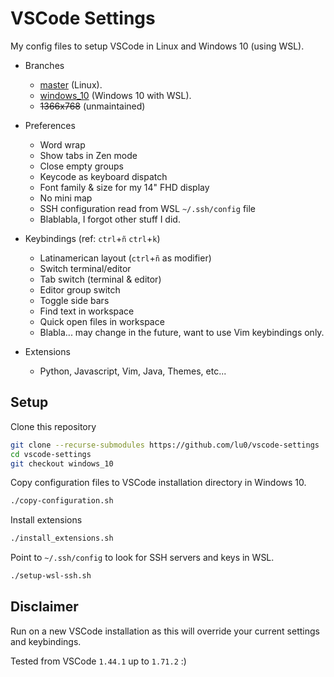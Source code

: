 # VSCode Settings
My config files to setup VSCode in Linux and Windows 10 (using WSL).

- Branches
    - [master](https://github.com/lu0/vscode-settings) (Linux).
    - [windows_10](https://github.com/lu0/vscode-settings/tree/windows_10) (Windows 10 with WSL).
    - ~~1366x768~~ (unmaintained)
   
- Preferences
    - Word wrap 
    - Show tabs in Zen mode
    - Close empty groups
    - Keycode as keyboard dispatch
    - Font family & size for my 14" FHD display
    - No mini map
    - SSH configuration read from WSL `~/.ssh/config` file
    - Blablabla, I forgot other stuff I did.

- Keybindings (ref: `ctrl`+`ñ` `ctrl`+`k`)
    - Latinamerican layout (`ctrl`+`ñ` as modifier)
    - Switch terminal/editor
    - Tab switch (terminal & editor)
    - Editor group switch
    - Toggle side bars
    - Find text in workspace
    - Quick open files in workspace
    - Blabla... may change in the future, want to use Vim keybindings only.

- Extensions
    - Python, Javascript, Vim, Java, Themes, etc...

## Setup

Clone this repository
```zsh
git clone --recurse-submodules https://github.com/lu0/vscode-settings
cd vscode-settings
git checkout windows_10
```

Copy configuration files to VSCode installation directory in Windows 10.
```sh
./copy-configuration.sh
```

Install extensions
```sh
./install_extensions.sh
```

Point to `~/.ssh/config` to look for SSH servers and keys in WSL.
```sh
./setup-wsl-ssh.sh
```


## Disclaimer
Run on a new VSCode installation as this will override your current settings and keybindings. 

Tested from VSCode `1.44.1` up to `1.71.2` :)
